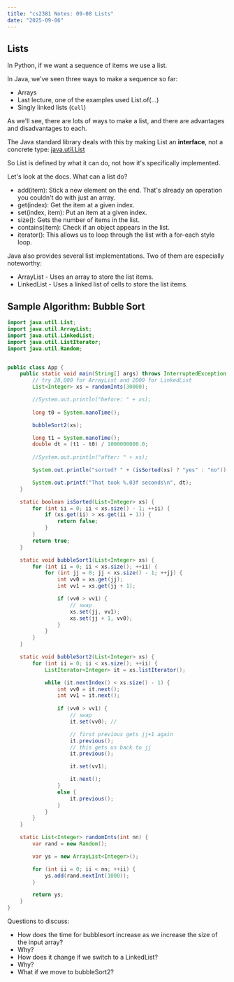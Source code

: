 ```yaml
---
title: "cs2381 Notes: 09-08 Lists"
date: "2025-09-06"
---
```


## Lists

In Python, if we want a sequence of items we use a list.

In Java, we've seen three ways to make a sequence so far:

- Arrays
- Last lecture, one of the examples used List.of(...)
- Singly linked lists (`Cell`)

As we'll see, there are lots of ways to make a list, and there are advantages
and disadvantages to each.

The Java standard library deals with this by making List an **interface**,
not a concrete type: [java.util.List](
https://docs.oracle.com/en/java/javase/17/docs/api/java.base/java/util/List.html)

So List is defined by what it can do, not how it's specifically implemented.

Let's look at the docs. What can a list do?

- add(item): Stick a new element on the end. That's already an operation
  you couldn't do with just an array.
- get(index): Get the item at a given index.
- set(index, item): Put an item at a given index.
- size(): Gets the number of items in the list.
- contains(item): Check if an object appears in the list.
- iterator(): This allows us to loop through the list with a for-each style loop.

Java also provides several list implementations. Two of them are especially
noteworthy:

- ArrayList - Uses an array to store the list items.
- LinkedList - Uses a linked list of cells to store the list items.

## Sample Algorithm: Bubble Sort

```java
import java.util.List;
import java.util.ArrayList;
import java.util.LinkedList;
import java.util.ListIterator;
import java.util.Random;


public class App {
    public static void main(String[] args) throws InterruptedException {
        // try 20,000 for ArrayList and 2000 for LinkedList
        List<Integer> xs = randomInts(30000);

        //System.out.println("before: " + xs);
        
        long t0 = System.nanoTime();

        bubbleSort2(xs);

        long t1 = System.nanoTime();
        double dt = (t1 - t0) / 1000000000.0;
        
        //System.out.println("after: " + xs);

        System.out.println("sorted? " + (isSorted(xs) ? "yes" : "no"));

        System.out.printf("That took %.03f seconds\n", dt);
    }

    static boolean isSorted(List<Integer> xs) {
        for (int ii = 0; ii < xs.size() - 1; ++ii) {
            if (xs.get(ii) > xs.get(ii + 1)) {
                return false;
            }
        }
        return true;
    }

    static void bubbleSort1(List<Integer> xs) {
        for (int ii = 0; ii < xs.size(); ++ii) {
            for (int jj = 0; jj < xs.size() - 1; ++jj) {
                int vv0 = xs.get(jj);
                int vv1 = xs.get(jj + 1);

                if (vv0 > vv1) {
                    // swap
                    xs.set(jj, vv1);
                    xs.set(jj + 1, vv0);
                }
            }
        }
    }

    static void bubbleSort2(List<Integer> xs) {
        for (int ii = 0; ii < xs.size(); ++ii) {
            ListIterator<Integer> it = xs.listIterator();

            while (it.nextIndex() < xs.size() - 1) {
                int vv0 = it.next();
                int vv1 = it.next();
                    
                if (vv0 > vv1) {
                    // swap
                    it.set(vv0); // 

                    // first previous gets jj+1 again
                    it.previous();
                    // this gets us back to jj
                    it.previous();

                    it.set(vv1);

                    it.next();
                }
                else {
                    it.previous();
                }
            }
        }
    }

    static List<Integer> randomInts(int nn) {
        var rand = new Random();

        var ys = new ArrayList<Integer>();

        for (int ii = 0; ii < nn; ++ii) {
            ys.add(rand.nextInt(1000)); 
        }

        return ys;
    }
}
```

Questions to discuss:

- How does the time for bubblesort increase as we increase the
  size of the input array?
- Why?
- How does it change if we switch to a LinkedList?
- Why?
- What if we move to bubbleSort2?
